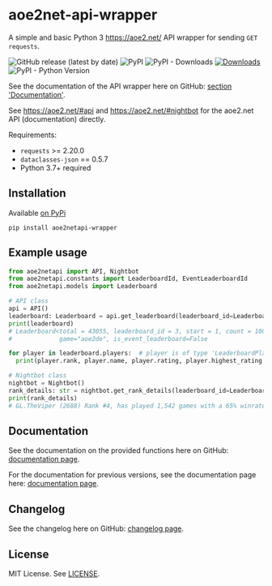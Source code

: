 # aoe2net-api-wrapper
 A simple and basic Python 3 https://aoe2.net/ API wrapper for sending `GET requests`.
 
 ![GitHub release (latest by date)](https://img.shields.io/github/v/release/sixp-naraka/aoe2net-api-wrapper?color=g&label=GitHub%20release) ![PyPI](https://img.shields.io/pypi/v/aoe2netapi-wrapper?label=pypi%20version) ![PyPI - Downloads](https://img.shields.io/pypi/dd/aoe2netapi-wrapper?label=pypi%20downloads) [![Downloads](https://pepy.tech/badge/aoe2netapi-wrapper)](https://pepy.tech/project/aoe2netapi-wrapper) ![PyPI - Python Version](https://img.shields.io/pypi/pyversions/aoe2netapi-wrapper)
 
 See the documentation of the API wrapper here on GitHub: [section 'Documentation'](https://github.com/sixP-NaraKa/aoe2net-api-wrapper#documentation).
 
 See https://aoe2.net/#api and https://aoe2.net/#nightbot for the aoe2.net API (documentation) directly.
 
 
 Requirements:
 
 - `requests` >= 2.20.0
 - `dataclasses-json` == 0.5.7
 - Python 3.7+ required
 
 Installation
 -
 Available [on PyPi](https://pypi.org/project/aoe2netapi-wrapper/)
 
 ```
 pip install aoe2netapi-wrapper
 ```
 
 Example usage
 -
 ```python
from aoe2netapi import API, Nightbot
from aoe2netapi.constants import LeaderboardId, EventLeaderboardId
from aoe2netapi.models import Leaderboard

# API class
api = API()
leaderboard: Leaderboard = api.get_leaderboard(leaderboard_id=LeaderboardId.AOE_TWO_RM, count=100)
print(leaderboard)
# Leaderboard<total = 43055, leaderboard_id = 3, start = 1, count = 100, players = [...],
#             game="aoe2de", is_event_leaderboard=False

for player in leaderboard.players:  # player is of type 'LeaderboardPlayer'
   print(player.rank, player.name, player.rating, player.highest_rating, ...)

# Nightbot class
nightbot = Nightbot()
rank_details: str = nightbot.get_rank_details(leaderboard_id=LeaderboardId.AOE_TWO_RM, search="GL.TheViper")
print(rank_details)
# GL.TheViper (2688) Rank #4, has played 1,542 games with a 65% winrate, -1 streak, and 4 drops
 ```
 
 Documentation
 -
 See the documentation on the provided functions here on GitHub: [documentation page](https://github.com/sixP-NaraKa/aoe2net-api-wrapper/blob/main/docs/docs.md).
 
 For the documentation for previous versions, see the documentation page here: [documentation page](https://github.com/sixP-NaraKa/aoe2net-api-wrapper/blob/main/docs/).

 Changelog
 -
 See the changelog here on GitHub: [changelog page](https://github.com/sixP-NaraKa/aoe2net-api-wrapper/blob/main/docs/changelog.md).
 
 License
 -
 MIT License. See [LICENSE](https://github.com/sixP-NaraKa/aoe2net-api-wrapper/blob/main/LICENSE).

